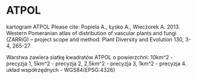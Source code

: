# ATPOL
kartogram ATPOL
Please cite:
Popiela A., Łysko A., Wieczorek A. 2013. Western Pomeranian atlas of distribution of vascular plants and fungi (ZARRiG) – project scope and method. Plant Diversity and Evolution 130, 3-4, 265-27


Warstwa zawiera siatkę kwadratów ATPOL o powierzchni:
10km^2 - precyzja 1, 
5km^2 - precyzja 2, 
2,5km^2 - precyzja 3, 
1km^2 - precyzja 4.
układ współrzędnych - WGS84(EPSG:4326)
